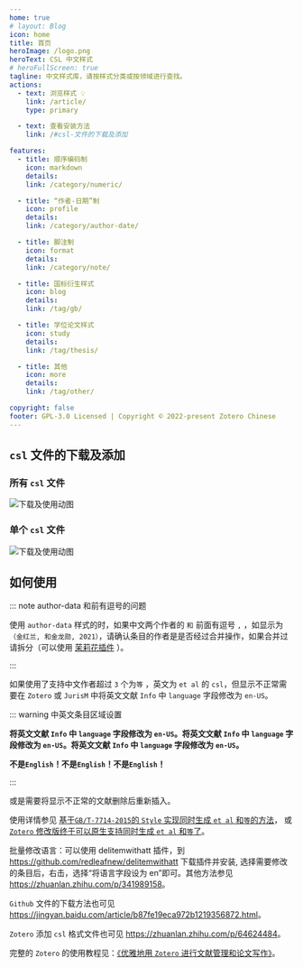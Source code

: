 ```yaml
---
home: true
# layout: Blog
icon: home
title: 首页
heroImage: /logo.png
heroText: CSL 中文样式
# heroFullScreen: true
tagline: 中文样式库，请按样式分类或按领域进行查找。
actions:
  - text: 浏览样式 💡
    link: /article/
    type: primary

  - text: 查看安装方法
    link: /#csl-文件的下载及添加

features:
  - title: 顺序编码制
    icon: markdown
    details: 
    link: /category/numeric/

  - title: “作者-日期”制
    icon: profile
    details: 
    link: /category/author-date/

  - title: 脚注制
    icon: format
    details: 
    link: /category/note/

  - title: 国标衍生样式
    icon: blog
    details: 
    link: /tag/gb/

  - title: 学位论文样式
    icon: study
    details: 
    link: /tag/thesis/

  - title: 其他
    icon: more
    details: 
    link: /tag/other/

copyright: false
footer: GPL-3.0 Licensed | Copyright © 2022-present Zotero Chinese
---
```


## `csl` 文件的下载及添加

### 所有 `csl` 文件

![下载及使用动图](./guide/assets/download-csl.gif)

### 单个 `csl` 文件

![下载及使用动图](./guide/assets/download-s-csl.gif)

## 如何使用

::: note author-data 和前有逗号的问题

使用 `author-data` 样式的时，如果中文两个作者的 `和` 前面有逗号 `,` ，如显示为`（金红兰, 和金龙勋, 2021）`，请确认条目的作者是是否经过合并操作，如果合并过请拆分（可以使用 [茉莉花插件](https://github.com/l0o0/jasminum) ）。

:::

如果使用了支持中文作者超过 `3` 个为`等` ，英文为 `et al` 的 `csl`，但显示不正常需要在 `Zotero` 或 `JurisM` 中将英文文献 `Info` 中 `language` 字段修改为 `en-US`。

::: warning 中英文条目区域设置

**将英文文献 `Info` 中 `language` 字段修改为 `en-US`。将英文文献 `Info` 中 `language` 字段修改为 `en-US`。将英文文献 `Info` 中 `language` 字段修改为 `en-US`。**

**不是`English`！不是`English`！不是`English`！**

:::

或是需要将显示不正常的文献删除后重新插入。

使用详情参见 [基于`GB/T-7714-2015`的 `Style` 实现同时生成 `et al` 和`等`的方法](https://zhuanlan.zhihu.com/p/320253145)，
或 [`Zotero` 修改版终于可以原生支持同时生成 `et al` 和`等`了](https://zhuanlan.zhihu.com/p/314928204)。

批量修改语言：可以使用 delitemwithatt 插件，到 <https://github.com/redleafnew/delitemwithatt> 下载插件并安装,
选择需要修改的条目后，右击，选择“将语言字段设为 en”即可。其他方法参见 <https://zhuanlan.zhihu.com/p/341989158>。

`Github` 文件的下载方法也可见 <https://jingyan.baidu.com/article/b87fe19eca972b1219356872.html>。

`Zotero` 添加 `csl` 格式文件也可见 <https://zhuanlan.zhihu.com/p/64624484>。

完整的 `Zotero` 的使用教程见：[《优雅地用 `Zotero` 进行文献管理和论文写作》](https://github.com/redleafnew/Zotero_introduction/releases)。
